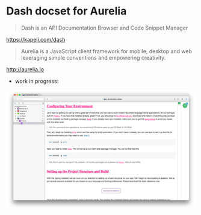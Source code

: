 # Dash docset for Aurelia #

> Dash is an API Documentation Browser and Code Snippet Manager

https://kapeli.com/dash

> Aurelia is a JavaScript client framework for mobile, desktop and web leveraging simple conventions and empowering creativity.

http://aurelia.io

* work in progress:

![](current_look.png?raw=true "Current look")
